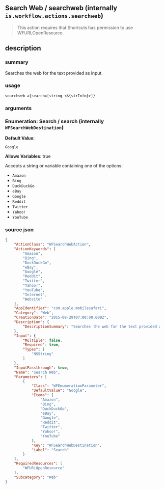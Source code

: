 
## Search Web / searchweb (internally `is.workflow.actions.searchweb`)


> This action requires that Shortcuts has permission to use WFURLOpenResource.


## description
### summary
Searches the web for the text provided as input.


### usage
`searchweb a{search=[string <${strInfo}>]}`

### arguments
### Enumeration: Search / search (internally `WFSearchWebDestination`)
**Default Value**:
```
Google
```
**Allows Variables**: true



Accepts a string 
or variable
containing one of the options:

- `Amazon`
- `Bing`
- `DuckDuckGo`
- `eBay`
- `Google`
- `Reddit`
- `Twitter`
- `Yahoo!`
- `YouTube`

### source json

```json
{
	"ActionClass": "WFSearchWebAction",
	"ActionKeywords": [
		"Amazon",
		"Bing",
		"DuckDuckGo",
		"eBay",
		"Google",
		"Reddit",
		"Twitter",
		"Yahoo!",
		"YouTube",
		"Internet",
		"Website"
	],
	"AppIdentifier": "com.apple.mobilesafari",
	"Category": "Web",
	"CreationDate": "2015-08-29T07:00:00.000Z",
	"Description": {
		"DescriptionSummary": "Searches the web for the text provided as input."
	},
	"Input": {
		"Multiple": false,
		"Required": true,
		"Types": [
			"NSString"
		]
	},
	"InputPassthrough": true,
	"Name": "Search Web",
	"Parameters": [
		{
			"Class": "WFEnumerationParameter",
			"DefaultValue": "Google",
			"Items": [
				"Amazon",
				"Bing",
				"DuckDuckGo",
				"eBay",
				"Google",
				"Reddit",
				"Twitter",
				"Yahoo!",
				"YouTube"
			],
			"Key": "WFSearchWebDestination",
			"Label": "Search"
		}
	],
	"RequiredResources": [
		"WFURLOpenResource"
	],
	"Subcategory": "Web"
}
```
